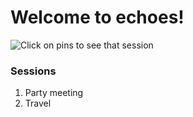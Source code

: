 # Welcome to echoes!

![Click on pins to see that session](https://cdn.discordapp.com/attachments/774412067653287986/842900130087567390/Depherolin_2.jpg)

### Sessions
1. Party meeting
2. Travel
